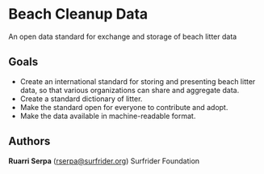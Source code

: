 # Beach Cleanup Data
An open data standard for exchange and storage of beach litter data

## Goals

 - Create an international standard for storing and presenting beach litter data, so that various organizations can share and aggregate data.
 - Create a standard dictionary of litter.
 - Make the standard open for everyone to contribute and adopt. 
 - Make the data available in machine-readable format. 

 ## Authors

 **Ruarri Serpa** (rserpa@surfrider.org) Surfrider Foundation

